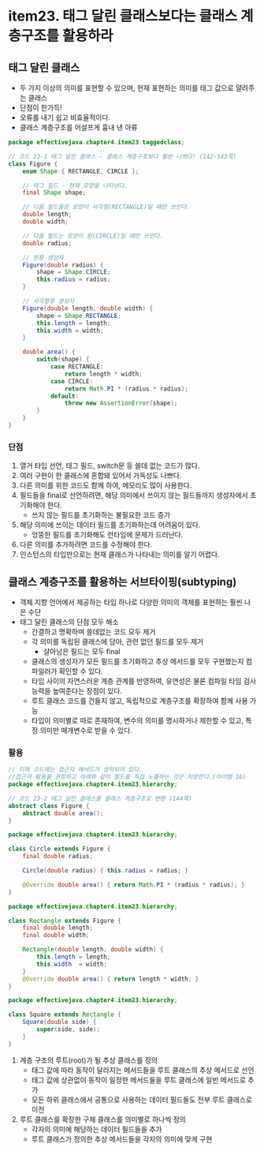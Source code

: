 # item23. 태그 달린 클래스보다는 클래스 계층구조를 활용하라

## 태그 달린 클래스
- 두 가지 이상의 의미를 표현할 수 있으며, 현재 표현하는 의미를 태그 값으로 얄려주는 클래스
- 단점이 한가득!
- 오류를 내기 쉽고 비효율적이다.
- 클래스 계층구조를 어설프게 흉내 낸 아류
```java
package effectivejava.chapter4.item23.taggedclass;

// 코드 23-1 태그 달린 클래스 - 클래스 계층구조보다 훨씬 나쁘다! (142-143쪽)
class Figure {
    enum Shape { RECTANGLE, CIRCLE };

    // 태그 필드 - 현재 모양을 나타낸다.
    final Shape shape;

    // 다음 필드들은 모양이 사각형(RECTANGLE)일 때만 쓰인다.
    double length;
    double width;

    // 다음 필드는 모양이 원(CIRCLE)일 때만 쓰인다.
    double radius;

    // 원용 생성자
    Figure(double radius) {
        shape = Shape.CIRCLE;
        this.radius = radius;
    }

    // 사각형용 생성자
    Figure(double length, double width) {
        shape = Shape.RECTANGLE;
        this.length = length;
        this.width = width;
    }

    double area() {
        switch(shape) {
            case RECTANGLE:
                return length * width;
            case CIRCLE:
                return Math.PI * (radius * radius);
            default:
                throw new AssertionError(shape);
        }
    }
}
```

### 단점
1. 열거 타입 선언, 태그 필드, switch문 등 쓸데 없는 코드가 많다.
2. 여러 구현이 한 클래스에 혼합돼 있어서 가독성도 나쁘다.
3. 다른 의미를 위한 코드도 함께 하여, 메모리도 많이 사용한다.
4. 필드들을 final로 선언하려면, 해당 의미에서 쓰이지 않는 필드들까지 생성자에서 초기화해야 한다.
    - 쓰지 않는 필드를 초기화하는 불필요한 코드 증가
5. 해당 의미에 쓰이는 데이터 필드를 초기화하는데 어려움이 있다. 
    - 엉뚱한 필드를 초기화해도 런타임에 문제가 드러난다.
6. 다른 의미를 추가하려면 코드를 수정해야 한다.
7. 인스턴스의 타입만으로는 현재 클래스가 나타내는 의미를 알기 어렵다.

## 클래스 계층구조를 활용하는 서브타이핑(subtyping)
- 객체 지향 언어에서 제공하는 타입 하나로 다양한 의미의 객체를 표현하는 훨씬 나은 수단
- 태그 달린 클래스의 단점 모두 해소
    - 간결하고 명확하며 쓸데없는 코드 모두 제거
    - 각 의미를 독립된 클래스에 담아, 관련 없던 필드를 모두 제거
        - 살아남은 필드는 모두 final
    - 클래스의 생성자가 모든 필드를 초기화하고 추상 메서드를 모두 구현했는지 컴파일러가 확인할 수 있다.
    - 타입 사이의 자연스러운 계층 관계를 반영하여, 유연성은 물론 컴파일 타임 검사 능력을 높여준다는 장점이 있다.
    - 루트 클래스 코드를 건들지 않고, 독립적으로 계층구조를 확장하여 함께 사용 가능
    - 타입이 의미별로 따로 존재하여, 변수의 의미를 명시하거나 제한할 수 있고, 특정 의미만 매개변수로 받을 수 있다.

### 활용 
```java
// 이하 코드에는 접근자 메서드가 생략되어 있다. 
//접근자 활용을 권장하고 아래와 같이 필드를 직접 노출하는 것은 지양한다.(아이템 16)
package effectivejava.chapter4.item23.hierarchy;

// 코드 23-2 태그 달린 클래스를 클래스 계층구조로 변환 (144쪽)
abstract class Figure {
    abstract double area();
}

package effectivejava.chapter4.item23.hierarchy;

class Circle extends Figure {
    final double radius;

    Circle(double radius) { this.radius = radius; }

    @Override double area() { return Math.PI * (radius * radius); }
}

package effectivejava.chapter4.item23.hierarchy;

class Rectangle extends Figure {
    final double length;
    final double width;

    Rectangle(double length, double width) {
        this.length = length;
        this.width  = width;
    }
    @Override double area() { return length * width; }
}

package effectivejava.chapter4.item23.hierarchy;

class Square extends Rectangle {
    Square(double side) {
        super(side, side);
    }
}
```
1. 계층 구조의 루트(root)가 될 추상 클래스를 정의
    -  태그 값에 따라 동작이 달라지는 메서드들을 루트 클래스의 추상 메서드로 선언
    - 태그 값에 상관없이 동작이 일정한 메서드들을 루트 클래스에 일반 메서드로 추가
    - 모든 하위 클래스에서 공통으로 사용하는 데이터 필드들도 전부 루트 클래스로 이전
2. 루트 클래스를 확장한 구체 클래스를 의미별로 하나씩 정의
    - 각자의 의미에 해당하는 데이터 필드들을 추가
    - 루트 클래스가 정의한 추상 메서드들을 각자의 의미에 맞게 구현
